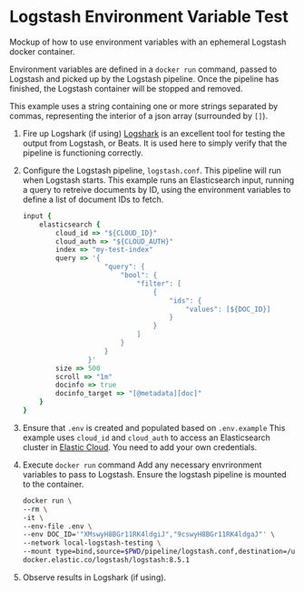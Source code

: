 # Logstash Environment Variable Test #

Mockup of how to use environment variables with an ephemeral Logstash docker container.

Environment variables are defined in a `docker run` command, passed to Logstash and picked up by the Logstash pipeline.
Once the pipeline has finished, the Logstash container will be stopped and removed.

This example uses a string containing one or more strings separated by commas, representing the interior of a json array (surrounded by `[]`).

1. Fire up Logshark (if using)
    [Logshark](https://github.com/ugosan/logshark) is an excellent tool for testing the output from Logstash, or Beats.
    It is used here to simply verify that the pipeline is functioning correctly.

2. Configure the Logstash pipeline, `logstash.conf`.
    This pipeline will run when Logstash starts. This example runs an Elasticsearch input, running a query to retreive documents by ID, using the environment variables to define a list of document IDs to fetch.

    ```ruby
    input {
        elasticsearch {
            cloud_id => "${CLOUD_ID}" 
            cloud_auth => "${CLOUD_AUTH}"
            index => "my-test-index"
            query => '{
                        "query": {
                            "bool": {
                                "filter": [
                                    {
                                        "ids": {
                                            "values": [${DOC_ID}]
                                        }
                                    }
                                ]
                            }
                        }
                    }'
            size => 500
            scroll => "1m"
            docinfo => true
            docinfo_target => "[@metadata][doc]"
        }
    }
    ```

3. Ensure that `.env` is created and populated based on `.env.example`
    This example uses `cloud_id` and `cloud_auth` to access an Elasticsearch cluster in [Elastic Cloud](https://cloud.elastic.co). You need to add your own credentials.

4. Execute `docker run` command
    Add any necessary envrironment variables to pass to Logstash.
    Ensure the logstash pipeline is mounted to the container.

    ```sh
    docker run \
    --rm \
    -it \
    --env-file .env \
    --env DOC_ID='"XMswyH8BGr11RK4ldgiJ","9cswyH8BGr11RK4ldgaJ"' \
    --network local-logstash-testing \
    --mount type=bind,source=$PWD/pipeline/logstash.conf,destination=/usr/share/logstash/pipeline/logstash.conf \
    docker.elastic.co/logstash/logstash:8.5.1
    ```

5. Observe results in Logshark (if using).
